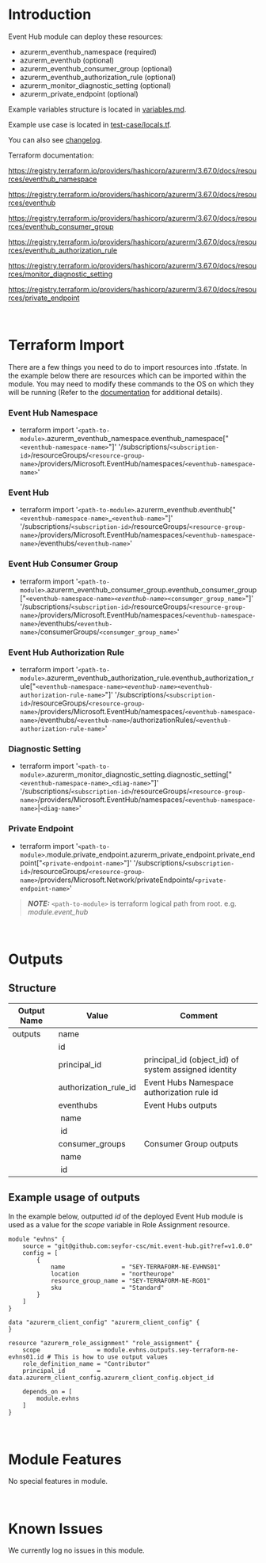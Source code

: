 # Introduction
Event Hub module can deploy these resources:
* azurerm_eventhub_namespace (required)
* azurerm_eventhub (optional)
* azurerm_eventhub_consumer_group (optional)
* azurerm_eventhub_authorization_rule (optional)
* azurerm_monitor_diagnostic_setting (optional)
* azurerm_private_endpoint (optional)

Example variables structure is located in [variables.md](variables.md).

Example use case is located in [test-case/locals.tf](test-case/locals.tf).

You can also see [changelog](changelog.md).

Terraform documentation:

https://registry.terraform.io/providers/hashicorp/azurerm/3.67.0/docs/resources/eventhub_namespace

https://registry.terraform.io/providers/hashicorp/azurerm/3.67.0/docs/resources/eventhub

https://registry.terraform.io/providers/hashicorp/azurerm/3.67.0/docs/resources/eventhub_consumer_group

https://registry.terraform.io/providers/hashicorp/azurerm/3.67.0/docs/resources/eventhub_authorization_rule

https://registry.terraform.io/providers/hashicorp/azurerm/3.67.0/docs/resources/monitor_diagnostic_setting

https://registry.terraform.io/providers/hashicorp/azurerm/3.67.0/docs/resources/private_endpoint

&nbsp;

# Terraform Import
There are a few things you need to do to import resources into .tfstate. In the example below there are resources which can be imported within the module. You may need to modify these commands to the OS on which they will be running (Refer to the [documentation](https://developer.hashicorp.com/terraform/cli/commands/import#example-import-into-resource-configured-with-for_each) for additional details).
### Event Hub Namespace
* terraform import '`<path-to-module>`.azurerm_eventhub_namespace.eventhub_namespace["`<eventhub-namespace-name>`"]' '/subscriptions/`<subscription-id>`/resourceGroups/`<resource-group-name>`/providers/Microsoft.EventHub/namespaces/`<eventhub-namespace-name>`'
### Event Hub
* terraform import '`<path-to-module>`.azurerm_eventhub.eventhub["`<eventhub-namespace-name>`_`<eventhub-name>`"]' '/subscriptions/`<subscription-id>`/resourceGroups/`<resource-group-name>`/providers/Microsoft.EventHub/namespaces/`<eventhub-namespace-name>`/eventhubs/`<eventhub-name>`'
### Event Hub Consumer Group
* terraform import '`<path-to-module>`.azurerm_eventhub_consumer_group.eventhub_consumer_group["`<eventhub-namespace-name>`_`<eventhub-name>`_`<consumger_group_name>`"]' '/subscriptions/`<subscription-id>`/resourceGroups/`<resource-group-name>`/providers/Microsoft.EventHub/namespaces/`<eventhub-namespace-name>`/eventhubs/`<eventhub-name>`/consumerGroups/`<consumger_group_name>`'
### Event Hub Authorization Rule
* terraform import '`<path-to-module>`.azurerm_eventhub_authorization_rule.eventhub_authorization_rule["`<eventhub-namespace-name>`_`<eventhub-name>`_`<eventhub-authorization-rule-name>`"]' '/subscriptions/`<subscription-id>`/resourceGroups/`<resource-group-name>`/providers/Microsoft.EventHub/namespaces/`<eventhub-namespace-name>`/eventhubs/`<eventhub-name>`/authorizationRules/`<eventhub-authorization-rule-name>`'
### Diagnostic Setting
* terraform import '`<path-to-module>`.azurerm_monitor_diagnostic_setting.diagnostic_setting["`<eventhub-namespace-name>`_`<diag-name>`"]' '/subscriptions/`<subscription-id>`/resourceGroups/`<resource-group-name>`/providers/Microsoft.EventHub/namespaces/`<eventhub-namespace-name>`|`<diag-name>`'
 ### Private Endpoint
* terraform import '`<path-to-module>`.module.private_endpoint.azurerm_private_endpoint.private_endpoint["`<private-endpoint-name>`"]' '/subscriptions/`<subscription-id>`/resourceGroups/`<resource-group-name>`/providers/Microsoft.Network/privateEndpoints/`<private-endpoint-name>`'

 > **_NOTE:_** `<path-to-module>` is terraform logical path from root. e.g. _module.event\_hub_

&nbsp;

# Outputs
## Structure

| Output Name | Value                 | Comment                                              |
| ----------- | --------------------- | ---------------------------------------------------- |
| outputs     | name                  |                                                      |
|             | id                    |                                                      |
|             | principal_id          | principal_id (object_id) of system assigned identity |
|             | authorization_rule_id | Event Hubs Namespace authorization rule id           |
|             | eventhubs             | Event Hubs outputs                                   |
|             | &nbsp;name            |                                                      |
|             | &nbsp;id              |                                                      |
|             | consumer_groups       | Consumer Group outputs                               |
|             | &nbsp;name            |                                                      |
|             | &nbsp;id              |                                                      |

## Example usage of outputs
In the example below, outputted _id_ of the deployed Event Hub module is used as a value for the _scope_ variable in Role Assignment resource.
```
module "evhns" {
    source = "git@github.com:seyfor-csc/mit.event-hub.git?ref=v1.0.0"
    config = [
        {
            name                = "SEY-TERRAFORM-NE-EVHNS01"
            location            = "northeurope"
            resource_group_name = "SEY-TERRAFORM-NE-RG01"
            sku                 = "Standard"
        }
    ]
}

data "azurerm_client_config" "azurerm_client_config" {
}

resource "azurerm_role_assignment" "role_assignment" {
    scope                = module.evhns.outputs.sey-terraform-ne-evhns01.id # This is how to use output values
    role_definition_name = "Contributor"
    principal_id         = data.azurerm_client_config.azurerm_client_config.object_id

    depends_on = [
        module.evhns
    ]
}
```

&nbsp;

# Module Features
No special features in module.

&nbsp;

# Known Issues
We currently log no issues in this module.